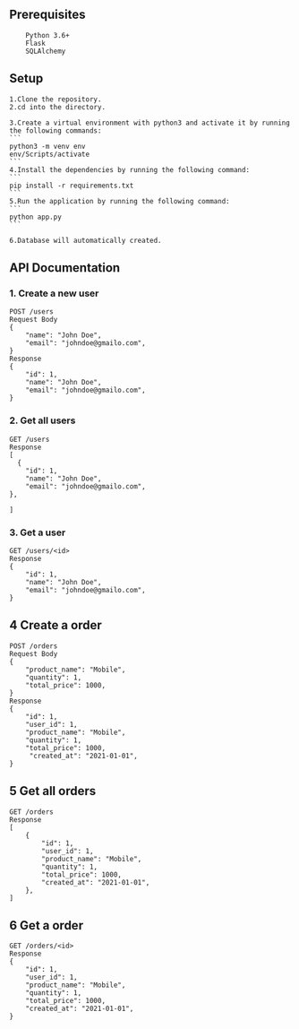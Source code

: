 ## Prerequisites

        Python 3.6+
        Flask
        SQLAlchemy

## Setup

    1.Clone the repository.
    2.cd into the directory.

    3.Create a virtual environment with python3 and activate it by running the following commands:
    ``` 
    python3 -m venv env
    env/Scripts/activate
    ```
    4.Install the dependencies by running the following command:
    ```
    pip install -r requirements.txt
    ```
    5.Run the application by running the following command:
    ```
    python app.py
    ```

    6.Database will automatically created.
   

## API Documentation

### 1. Create a new user

    POST /users
    Request Body
    {
        "name": "John Doe",
        "email": "johndoe@gmailo.com",
    }
    Response
    {
        "id": 1,
        "name": "John Doe",
        "email": "johndoe@gmailo.com",
    }

### 2. Get all users

    GET /users
    Response
    [
      {
        "id": 1,
        "name": "John Doe",
        "email": "johndoe@gmailo.com",
    },

    ]

### 3. Get a user

    GET /users/<id>
    Response
    {
        "id": 1,
        "name": "John Doe",
        "email": "johndoe@gmailo.com",
    }

## 4 Create a order

    POST /orders
    Request Body
    {
        "product_name": "Mobile",
        "quantity": 1,
        "total_price": 1000,
    }
    Response
    {
        "id": 1,
        "user_id": 1,
        "product_name": "Mobile",
        "quantity": 1,
        "total_price": 1000,
         "created_at": "2021-01-01",
    }

## 5 Get all orders

    GET /orders
    Response
    [
        {
            "id": 1,
            "user_id": 1,
            "product_name": "Mobile",
            "quantity": 1,
            "total_price": 1000,
            "created_at": "2021-01-01",
        },
    ]

## 6 Get a order

    GET /orders/<id>
    Response
    {
        "id": 1,
        "user_id": 1,
        "product_name": "Mobile",
        "quantity": 1,
        "total_price": 1000,
        "created_at": "2021-01-01",
    }


